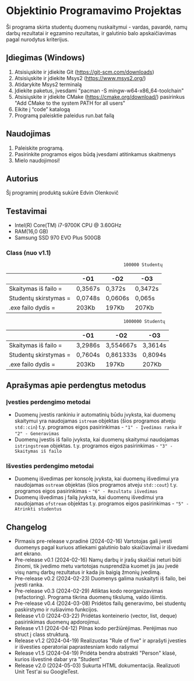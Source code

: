 # Objektinio Programavimo Projektas
Ši programa skirta studentų duomenų nuskaitymui - vardas, pavardė, namų darbų rezultatai ir egzamino rezultatas, ir galutinio balo apskaičiavimas pagal nurodytus kriterijus.

## Įdiegimas (Windows)
1. Atsisiųskite ir įdiekite Git (https://git-scm.com/downloads)
2. Atsisiųskite ir įdiekite Msys2 (https://www.msys2.org/)
3. Atidarykite Msys2 terminalą
4. Įdiekite paketus, įvesdami "pacman -S mingw-w64-x86_64-toolchain"
5. Atsisiųskite ir įdiekite CMake (https://cmake.org/download/) pasirinkus "Add CMake to the system PATH for all users"
6. Eikite į “code” katalogą
7. Programą paleisktie paleidus run.bat failą
## Naudojimas
1. Paleiskite programą.
2. Pasirinkite programos eigos būdą įvesdami atitinkamus skaitmenys
3. Mielo naudojimosi!
## Autorius
Šį programinį produktą sukūrė Edvin Olenkovič
## Testavimai
- Intel(R) Core(TM) i7-9700K CPU @ 3.60GHz
- RAM(16,0 GB)
- Samsung SSD 970 EVO Plus 500GB
### Class (nuo v1.1)
                                                 100000 Studentų

|                       | -O1                           | -O2                           | -O3                           |
|-----------------------|-------------------------------|-------------------------------|-------------------------------|
| Skaitymas iš failo =  | 0,3567s                       | 0,372s                        | 0,3472s                       |
| Studentų skirstymas = | 0,0748s                       | 0,0606s                       | 0,065s                        |
| .exe failo dydis =    | 203Kb                         | 197Kb                         | 207Kb                         |

                                                 1000000 Studentų

|                       | -O1                           | -O2                           | -O3                           |
|-----------------------|-------------------------------|-------------------------------|-------------------------------|
| Skaitymas iš failo =  | 3,2986s                       | 3,554667s                     | 3,3614s                       |
| Studentų skirstymas = | 0,7604s                       | 0,861333s                     | 0,8094s                       |
| .exe failo dydis =    | 203Kb                         | 197Kb                         | 207Kb                         |

## Aprašymas apie perdengtus metodus
### Įvesties perdengimo metodai
- Duomenų įvestis rankiniu ir automatinių būdu įvyksta, kai duomenų skaitymui yra naudojamas `istream` objektas (šios programos atveju `std::cin`) t.y. programos eigos pasirinkimas - `"1" - Įvedimas ranka` ir `"2" - Generavimas`
- Duomenų įvestis iš failo įvyksta, kai duomenų skaitymui naudojamas `istringstream` objektas. t.y. programos eigos pasirinkimas - `"3" - Skaitymas iš failo`

### Išvesties perdengimo metodai
- Duomenų išvedimas per konsolę įvyksta, kai duomenų išvedimui yra naudojamas `ostream` objektas (šios programos atveju `std::cout`) t.y. programos eigos pasirinkimas - `"6" - Rezultatu išvedimas`
- Duomenų išvedimas į failą įvyksta, kai duomenų išvedimui yra naudojamas `ofstream` objektas t.y. programos eigos pasirinkimas - `"5" - Atrinkti studentus`

## Changelog
- Pirmasis pre-release v.pradinė (2024-02-16)
Vartotojas gali įvesti duomenys pagal kuriuos atliekami galutinio balo skaičiavimai ir išvedami ant ekrano.
- Pre-release v0.1 (2024-02-16)
Namų darbų ir įrašų skaičiai neturi būti žinomi, tik įvedimo metu vartotojas nusprendžia kuomet jis jau įvedė visų namų darbų rezultatus ir kada jis baigią žmonių įvedimą.
- Pre-release v0.2 (2024-02-23)
Duomenys galima nuskaityti iš failo, bei įvesti ranka.
- Pre-release v0.3 (2024-02-29)
Atliktas kodo reorganizavimas (refactoring). Programa tikrina duomenų tikslumą, valdo išimtis.
- Pre-release v0.4 (2024-03-08)
Pridėtos failų generavimo, bei studentų paskirstymo ir rušiavimo funkcijos.
- Release v1.0 (2024-03-22)
Pridėtas konteinerio (vector, list, deque) pasirinkimas duomenų apdorojimui.
- Release v1.1 (2024-04-12)
Pilnas kodo peržiūrėjimas. Perėjimas nuo struct į class strukturą.
- Release v1.2 (2024-04-19)
Realizuotas "Rule of five" ir aprašyti įvesties ir išvesties operatoriai paprastesniam kodo rašymui
- Release v1.5 (2024-04-19)
Pridėta bendra abstrakti "Person" klasė, kurios išvestinė dabar yra "Student"
- Release v2.0 (2024-05-03)
Sukurta HTML dokumentacija. Realizuoti Unit Test'ai su GoogleTest.

